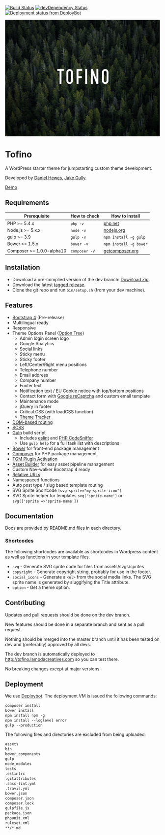 [![Build Status](https://travis-ci.org/lambdacreatives/tofino.svg)](https://travis-ci.org/lambdacreatives/tofino) [![devDependency Status](https://david-dm.org/lambdacreatives/tofino/dev-status.svg)](https://david-dm.org/lambdacreatives/tofino#info=devDependencies) [![Deployment status from DeployBot](https://lambdacreatives.deploybot.com/badge/77558060036000/47551.svg)](http://deploybot.com)

![Tofino](https://raw.githubusercontent.com/mrchimp/tofino/master/screenshot.png)

# Tofino

A WordPress starter theme for jumpstarting custom theme development.

Developed by [Daniel Hewes](https://github.com/danimalweb), [Jake Gully](https://github.com/mrchimp).

[Demo](http://tofino.lambdacreatives.com)

## Requirements

| Prerequisite              | How to check  | How to install                                  |
| ------------------------- | ------------- | ----------------------------------------------- |
| PHP >= 5.4.x              | `php -v`      | [php.net](http://php.net/manual/en/install.php) |
| Node.js >= 5.x.x          | `node -v`     | [nodejs.org](http://nodejs.org/)                |
| gulp >= 3.9               | `gulp -v`     | `npm install -g gulp`                           |
| Bower >= 1.5.x            | `bower -v`    | `npm install -g bower`                          |
| Composer >= 1.0.0-alpha10 | `composer -V` | [getcomposer.org](http://getcomposer.org)       |

## Installation

* Download a pre-complied version of the dev branch: [Download Zip](http://tofino.lambdacreatives.com/tofino.zip).
* Download the latest [tagged release](https://github.com/lambdacreatives/tofino/releases).
* Clone the git repo and run `bin/setup.sh` (from your dev machine).

## Features

* [Bootstrap 4](http://getbootstrap.com/) (Pre-release)
* Multilingual ready
* Responsive
* Theme Options Panel ([Option Tree](https://github.com/valendesigns/option-tree))
	* Admin login screen logo
	* Google Analytics
	* Social links
	* Sticky menu
	* Sticky footer
	* Left/Center/Right menu positions
	* Telephone number
	* Email address
	* Company number
	* Footer text
	* Notification text / EU Cookie notice with top/bottom positions
	* Contact form with [Google reCaptcha](https://www.google.com/recaptcha) and custom email template
	* Maintenance mode
	* jQuery in footer
	* Critical CSS (with loadCSS function)
	* [Theme Tracker](https://github.com/lambdacreatives/tracker)
* [DOM-based routing](http://goo.gl/EUTi53)
* [SCSS](http://sass-lang.com/)
* [Gulp](http://gulpjs.com/) build script
	* Includes [eslint](https://github.com/eslint/eslint) and [PHP CodeSniffer](https://github.com/squizlabs/PHP_CodeSniffer)
	* Use `gulp help` for a full task list with descriptions
* [Bower](http://bower.io/) for front-end package management
* [Composer](https://getcomposer.org/) for PHP package management
* [TGM Plugin Activation](https://github.com/TGMPA/TGM-Plugin-Activation)
* [Asset Builder](https://github.com/austinpray/asset-builder) for easy asset pipeline management
* Custom Nav-walker Bootstrap 4 ready
* [Relative URLs](https://codex.wordpress.org/Function_Reference/wp_make_link_relative)
* Namespaced functions
* Auto post type / slug based template routing
* SVG Sprite Shortcode `[svg sprite="my-sprite-icon"]`
* SVG Sprite helper for templates `svg('sprite-name')` or `svg(['sprite'=>'sprite-name'])`

## Documentation

Docs are provided by README.md files in each directory.

### Shortcodes

The following shortcodes are available as shortcodes in Wordpress content as well as functions in your template files.

* `svg` - Generate SVG sprite code for files from assets/svgs/sprites
* `copyright` - Generate copyright string, probably for use in the footer.
* `social_icons` - Generate a `<ul>` from the social media links. The SVG sprite name is generated by sluggifying the Title attribute.
* `option` - Get a theme option.

## Contributing

Updates and pull requests should be done on the dev branch.

New features should be done in a separate branch and sent as a pull request.

Nothing should be merged into the master branch until it has been tested on dev and (preferably) approved by all devs.

The dev branch is automatically deployed to http://tofino.lambdacreatives.com so you can test there.

No breaking changes except at major versions.

## Deployment

We use [Deploybot](https://deploybot.com). The deployment VM is issued the following commands:

```
composer install
bower install
npm install npm -g
npm install --loglevel error
gulp --production
```

The following files and directories are excluded from being uploaded:

```
assets
bin
bower_components
gulp
node_modules
tests
.eslintrc
.gitattributes
.sass-lint.yml
.travis.yml
bower.json
composer.json
composer.lock
gulpfile.js
package.json
phpunit.xml
ruleset.xml
**/*.md
```
